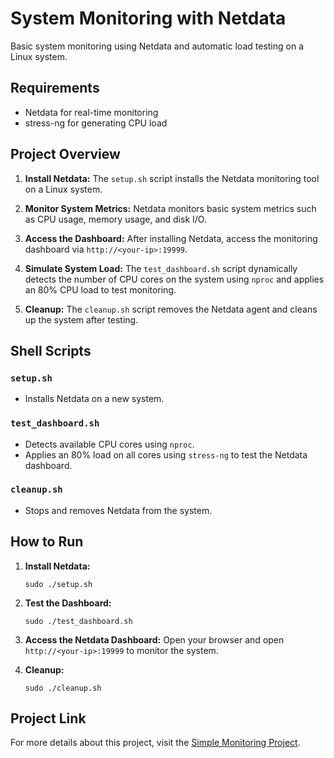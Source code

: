 # System Monitoring with Netdata

Basic system monitoring using Netdata and automatic load testing on a Linux system.

## Requirements

- Netdata for real-time monitoring
- stress-ng for generating CPU load

## Project Overview

1. **Install Netdata:**
   The `setup.sh` script installs the Netdata monitoring tool on a Linux system.

2. **Monitor System Metrics:**
   Netdata monitors basic system metrics such as CPU usage, memory usage, and disk I/O.

3. **Access the Dashboard:**
   After installing Netdata, access the monitoring dashboard via `http://<your-ip>:19999`.

4. **Simulate System Load:**
   The `test_dashboard.sh` script dynamically detects the number of CPU cores on the system using `nproc` and applies an 80% CPU load to test monitoring.

5. **Cleanup:**
   The `cleanup.sh` script removes the Netdata agent and cleans up the system after testing.

## Shell Scripts

### `setup.sh`

- Installs Netdata on a new system.

### `test_dashboard.sh`

- Detects available CPU cores using `nproc`.
- Applies an 80% load on all cores using `stress-ng` to test the Netdata dashboard.

### `cleanup.sh`

- Stops and removes Netdata from the system.

## How to Run

1. **Install Netdata:**

   ```
   sudo ./setup.sh
   ```

2. **Test the Dashboard:**

   ```
   sudo ./test_dashboard.sh
   ```

3. **Access the Netdata Dashboard:**
   Open your browser and open `http://<your-ip>:19999` to monitor the system.

4. **Cleanup:**
   ```
   sudo ./cleanup.sh
   ```

## Project Link

For more details about this project, visit the [Simple Monitoring Project](https://roadmap.sh/projects/simple-monitoring-dashboard).
